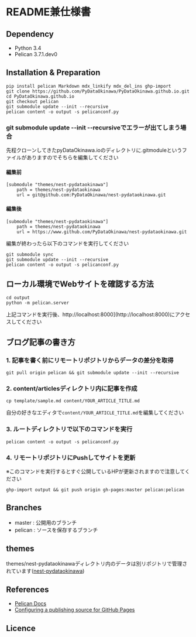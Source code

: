 # README兼仕様書

## Dependency

- Python 3.4
- Pelican 3.7.1.dev0

## Installation & Preparation

    pip install pelican Markdown mdx_linkify mdx_del_ins ghp-import
    git clone https://github.com/PyDataOkinawa/PyDataOkinawa.github.io.git
    cd PyDataOkinawa.github.io
    git checkout pelican
    git submodule update --init --recursive
    pelican content -o output -s pelicanconf.py

### git submodule update --init --recursiveでエラーが出てしまう場合

先程クローンしてきたpyDataOkinawa.ioのディレクトリに.gitmoduleというファイルがありますのでそちらを編集してください
    
#### 編集前

    [submodule "themes/nest-pydataokinawa"]
        path = themes/nest-pydataokinawa
        url = git@github.com:PyDataOkinawa/nest-pydataokinawa.git

#### 編集後

    [submodule "themes/nest-pydataokinawa"]
        path = themes/nest-pydataokinawa
        url = https://www.github.com/PyDataOkinawa/nest-pydataokinawa.git

編集が終わったら以下のコマンドを実行してください

    git submodule sync
    git submodule update --init --recursive
    pelican content -o output -s pelicanconf.py

## ローカル環境でWebサイトを確認する方法

    cd output
    python -m pelican.server

上記コマンドを実行後、http://localhost:8000](http://localhost:8000)にアクセスしてください


## ブログ記事の書き方

### 1. 記事を書く前にリモートリポジトリからデータの差分を取得

    git pull origin pelican && git submodule update --init --recursive

### 2. content/articlesディレクトリ内に記事を作成

    cp template/sample.md content/YOUR_ARTICLE_TITLE.md

自分の好きなエディタで`content/YOUR_ARTICLE_TITLE.md`を編集してください

### 3. ルートディレクトリで以下のコマンドを実行

    pelican content -o output -s pelicanconf.py

### 4. リモートリポジトリにPushしてサイトを更新

※このコマンドを実行するとすぐ公開しているHPが更新されますので注意してください

    ghp-import output && git push origin gh-pages:master pelican:pelican

## Branches
- master  : 公開用のブランチ
- pelican : ソースを保存するブランチ

## themes

themes/nest-pydataokinawaディレクトリ内のデータは別リポジトリで管理されています([nest-pydataokinawa](https://github.com/PyDataOkinawa/nest-pydataokinawa))

## References

- [Pelican Docs](http://docs.getpelican.com/en/3.6.3/index.html)
- [Configuring a publishing source for GitHub Pages](https://help.github.com/articles/configuring-a-publishing-source-for-github-pages/)

## Licence

